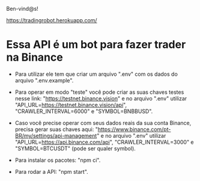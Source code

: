 Ben-vind@s! 

https://tradingrobot.herokuapp.com/

# Essa API é um bot para fazer trader na Binance

- Para utilizar ele tem que criar um arquivo ".env" com os dados do arquivo ".env.example".

<!-- MODO TESTE -->

- Para operar em modo "teste" você pode criar as suas chaves testes nesse link: "https://testnet.binance.vision" e no arquivo ".env" utilizar "API_URL=https://testnet.binance.vision/api", "CRAWLER_INTERVAL=6000" e "SYMBOL=BNBBUSD".


<!-- MODO DADOS PESSOAIS -->

- Caso você precise operar com seus dados reais da sua conta Binance, precisa gerar suas chaves aqui: "https://www.binance.com/pt-BR/my/settings/api-management" e no arquivo ".env" utilizar "API_URL=https://api.binance.com/api", "CRAWLER_INTERVAL=3000" e "SYMBOL=BTCUSDT" (pode ser qualer symbol).


<!-- PARA RODAR A API -->

- Para instalar os pacotes: "npm ci".

- Para rodar a API: "npm start".
